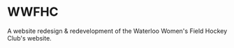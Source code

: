 # WWFHC
A website redesign &amp; redevelopment of the Waterloo Women's Field Hockey Club's website. 
